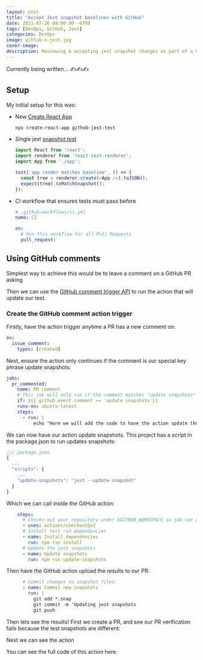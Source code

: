 ```yaml
---
layout: post
title: "Accept Jest snapshot baselines with GitHub"
date: 2021-07-26 09:00:00 -0700
tags: [DevOps, GitHub, Jest]
categories: DevOps
image: github-x-jest.jpg
cover-image:
description: Reviewing & accepting jest snapshot changes as part of a GitHub Pull Request.
---
```


Currently being written... ✍✍✍

<!-- * TOC
{:toc} -->

## Setup

My initial setup for this was:

- New [Create React App](https://create-react-app.dev/docs/getting-started/)

  ```bash
  npx create-react-app github-jest-test
  ```

- Single jest [snapshot test](https://jestjs.io/docs/snapshot-testing)

  ```js
  import React from 'react';
  import renderer from 'react-test-renderer';
  import App from './app';

  test('app render matches baseline', () => {
    const tree = renderer.create(<App />).toJSON();
    expect(tree).toMatchSnapshot();
  });
  ```

- CI workflow that ensures tests must pass before

  ```yml
  # .github/workflows/ci.yml
  name: CI

  on:
    # Run this workflow for all Pull Requests
    pull_request:
  ```

## Using GitHub comments

Simplest way to achieve this would be to leave a comment on a GitHub PR asking

Then we can use the [GitHub comment trigger API](https://docs.github.com/en/actions/reference/events-that-trigger-workflows#issue_comment) to run the action that will update our test.

### Create the GitHub comment action trigger

Firstly, have the action trigger anytime a PR has a new comment on:

```yml
on:
  issue_comment:
    types: [created]
```

Next, ensure the action only continues if the comment is our special key phrase update snapshots:

```yml
jobs:
  pr_commented:
    name: PR comment
    # This job will only run if the comment matches "update snapshots"
    if: ${{ github.event.comment == 'update snapshots'}}
    runs-on: ubuntu-latest
    steps:
      - run: |
          echo "Here we will add the code to have the action update the snapshots and commit them to our PR"
```

We can now have our action update snapshots. This project has a script in the package.json to run updates snapshots:

```js
/// package.json
{
  ...
  "scripts": {
    ...
    "update-snapshots": "jest --update-snapshot"
  }
}
```

Which we can call inside the GitHub action:

```yml
    steps:
      # Checks-out your repository under $GITHUB_WORKSPACE so job can access it
      - uses: actions/checkout@v2
      # Install test run dependencies
      - name: Install dependencies
        run: npm run install
      # Update the jest snapshots
      - name: Update snapshots
        run: npm run update-snapshots
```

Then have the GitHub action upload the results to our PR:

```yml
      # Commit changes to snapshot files.
      - name: Commit new snapshots
        run: |
          git add *.snap
          git commit -m 'Updating jest snapshots
          git push
```

Then lets see the results!
First we create a PR, and see our PR verification fails because the test snapshots are different:

Next we can see the action

You can see the full code of this action here:
